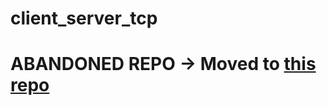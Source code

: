 # client_server_tcp

# ABANDONED REPO -> Moved to [this repo](https://github.com/XeVile/tcp_dash_server)

